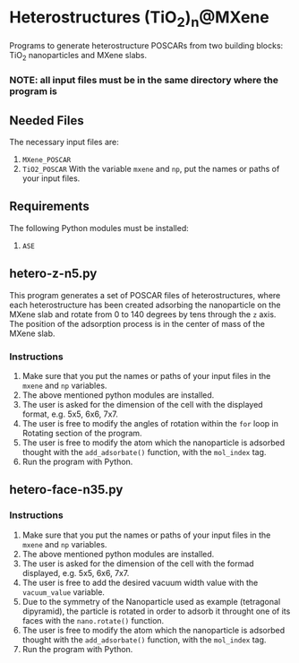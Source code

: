 # Heterostructures (TiO<sub>2</sub>)<sub>n</sub>@MXene
Programs to generate heterostructure POSCARs from two building blocks: TiO<sub>2</sub> nanoparticles and MXene slabs.

### NOTE: all input files must be in the same directory where the program is

## Needed Files
The necessary input files are:
  1.  `MXene_POSCAR`
  2.  `TiO2_POSCAR`
With the variable `mxene` and `np`, put the names or paths of your input files.

## Requirements  
The following Python modules must be installed:
  1. `ASE`

## hetero-z-n5.py
This program generates a set of POSCAR files of heterostructures, where each heterostructure has been created adsorbing the nanoparticle on the MXene slab and rotate from 0 to 140 degrees by tens through the `z` axis. The position of the adsorption process is in the center of mass of the MXene slab.

### Instructions
1.  Make sure that you put the names or paths of your input files in the `mxene` and `np` variables.
2.  The above mentioned python modules are installed.
3.  The user is asked for the dimension of the cell with the displayed format, e.g. 5x5, 6x6, 7x7.
4.  The user is free to modify the angles of rotation within the `for` loop in Rotating section of the program.
5.  The user is free to modify the atom which the nanoparticle is adsorbed thought with the `add_adsorbate()` function, with the `mol_index` tag.
6.  Run the program with Python.

## hetero-face-n35.py

### Instructions
1.  Make sure that you put the names or paths of your input files in the `mxene` and `np` variables.
2.  The above mentioned python modules are installed.
3.  The user is asked for the dimension of the cell with the formad displayed, e.g. 5x5, 6x6, 7x7.
4.  The user is free to add the desired vacuum width value with the `vacuum_value` variable.
5.  Due to the symmetry of the Nanoparticle used as example (tetragonal dipyramid), the particle is rotated in order to adsorb it throught one of its faces with the `nano.rotate()` function.
6.  The user is free to modify the atom which the nanoparticle is adsorbed thought with the `add_adsorbate()` function, with the `mol_index` tag.
7.  Run the program with Python.
